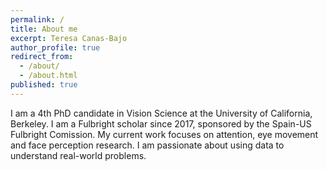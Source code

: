 ```yaml
---
permalink: /
title: About me
excerpt: Teresa Canas-Bajo
author_profile: true
redirect_from:
  - /about/
  - /about.html
published: true
---
```



I am a 4th PhD candidate in Vision Science at the University of California, Berkeley. I am a Fulbright scholar since 2017, sponsored by the Spain-US Fulbright Comission. My current work focuses on attention, eye movement and face perception research. I am passionate about using data to understand real-world problems.
